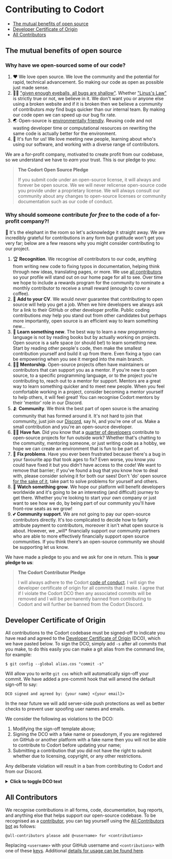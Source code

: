 # Contributing to Codort

- [The mutual benefits of open source](#the-mutual-benefits-of-open-source)
- [Developer Certificate of Origin](#developer-certificate-of-origin)
- [All Contributors](#all-contributors)

## The mutual benefits of open source

### Why have we open-sourced some of our code?

1. :heart: We love open source. We love the community and the potential for rapid, technical advancement. So making our code as open as possible just made sense.
2. :eyes::bug: ["given enough eyeballs, all bugs are shallow"](http://www.catb.org/~esr/writings/cathedral-bazaar/). Whether ["Linus's Law"](https://en.wikipedia.org/wiki/Linus%27s_law) is strictly true or not, we believe in it. We don't want you or anyone else using a broken website and if it is broken then we believe a community of contributors _may_ find bugs quicker than our internal team. By making our code open we can speed up our bug fix rate.
3. :earth_asia: Open-source is [environmentally friendly](https://www.oreilly.com/library/view/building-green-software/9781098150617/). Reusing code and not wasting developer time or computational resources on rewriting the same code is actually better for the environment.
4. :game_die: It's fun for us! We love meeting new people, learning about who's using our software, and working with a diverse range of contributors.

We are a for-profit company, motivated to create profit from our codebase, so we understand we have to _earn_ your trust. This is our pledge to you:

> **The Codort Open Source Pledge**
>
> If you submit code under an open-source license, it will always and forever be open source. We we will never relicense open-source code you provide under a proprietary license. We will always consult our community about any changes to open-source licenses or community documentation such as our code of conduct.

### Why should someone contribute _for free_ to the code of a for-profit company?!

:elephant: It's the elephant in the room so let's acknowledge it straight away.
We are incredibly grateful for contributions in any form but gratitude won't get you very far; below are a few reasons why you might consider contributing to our project.

1. :trophy: **Recognition**. We recognise _all_ contributors to our code, anything from writing new code to fixing typos in documentation, helping think through new ideas, translating pages, or more. We use [all contributors](#all-contributors) so your profile will stand out on our home page for all to see. Over time we hope to include a rewards program for the community to nominate a monthly contributor to receive a small reward (enough to cover a coffee).
2. :briefcase: **Add to your CV**. We would _never_ guarantee that contributing to open source will help you get a job. When we hire developers we always ask for a link to their GitHub or other developer profile. Public coding contributions _may_ help you stand out from other candidates but perhaps more importantly, open source is an efficient way to learn something new...
3. :microscope: **Learn something new**. The best way to learn a new programming language is not by reading books but by actually working on projects. Open source is a safe space (or should be!) to learn something new. Start by reading other people's code, then make the smallest contribution yourself and build it up from there. Even fixing a typo can be empowering when you see it merged into the main branch.
4. :teacher: **Mentorship**. Open-source projects often have maintainers or contributors that can support you as a mentor. If you're new to open source, to a specific programming language, or to the project you're contributing to, reach out to a mentor for support. Mentors are a great way to learn something quicker and to meet new people. When you feel comfortable working in a project, consider becoming a mentor yourself to help others, it will feel great! You can recognise Codort mentors by their 'mentor' role in our Discord.
5. :people_hugging: **Community**. We think the best part of open source is the amazing community that has formed around it. It's not hard to join that community, just join our [Discord](https://discord.com/invite/nnBHHbMr23), say hi, and you're one of us. Make a small contribution and you're an open-source developer.
6. :woman_playing_handball: **Have fun**. Did you know that a [quarter of developers](https://survey.stackoverflow.co/2024/work/#5-coding-outside-of-work) contribute to open-source projects for fun outside work? Whether that's chatting to the community, mentoring someone, or just writing code as a hobby, we hope we can create an environment that is fun to be part of.
7. :toolbox: **Fix problems**. Have you ever been frustrated because there's a bug in your favourite app that took ages to fix? Even worse, you know _you_ could have fixed it but you didn't have access to the code! We want to remove that barrier; if you've found a bug that you know how to deal with, please consider solving it for both our saes! Don't 'do' open source [for the sake of it](https://dev.to/samuelfaure/what-contributing-to-open-source-is-and-what-it-isnt-148g), take part to solve problems for yourself and others.
8. :seedling: **Watch something grow**. We hope our platform will benefit developers worldwide and it's going to be an interesting (and difficult) journey to get there. Whether you're looking to start your own company or just want to see how we do, by being part of our community you'll have front-row seats as we grow!
9. :two_hearts: **Community support**. We are not going to pay our open-source contributors directly. It's too complicated to decide how to fairly attribute payment to contributors, moreover it isn't what open source is about. However, we \_will\* financially support our community partners who are able to more effectively financially support open source communities. If you think there's an open-source community we should be supporting let us know.

We have made a pledge to you and we ask for one in return. This is **your pledge to us**:

> **The Codort Contributor Pledge**
>
> I will always adhere to the Codort <a href="/CODE_OF_CONDUCT.md">code of conduct</a>. I will sign the developer certificate of origin for all commits that I make. I agree that if I violate the Codort DCO then any associated commits will be removed and I will be permanently banned from contributing to Codort and will further be banned from the Codort Discord.

## Developer Certificate of Origin

All contributions to the Codort codebase must be signed-off to indicate you have read and agreed to the [Developer Certificate of Origin](https://developercertificate.org/) (DCO), which we have pasted below.
To sign the DCO, simply add `-s` after all commits that you make, to do this easily you can make a git alias from the command line, for example:

`$ git config --global alias.cos "commit -s"`

Will allow you to write `git cos` which will automatically sign-off your commit.
We have added a pre-commit hook that will amend the default sign-off to say:

`DCO signed and agreed by: {your name} <{your email}>`

In the near future we will add server-side push protections as well as better checks to prevent user spoofing user names and emails.

We consider the following as violations to the DCO:

1. Modifying the sign-off template above;
2. Signing the DCO with a fake name or pseudonym, if you are registered on GitHub or another platform with a fake name then you will not be able to contribute to Codort before updating your name;
3. Submitting a contribution that you did not have the right to submit whether due to licensing, copyright, or any other restrictions.

Any deliberate violation will result in a ban from contributing to Codort and from our Discord.

<details closed>
<summary><b>Click to toggle DCO text</b></summary>

```
Developer Certificate of Origin
Version 1.1

Copyright (C) 2004, 2006 The Linux Foundation and its contributors.

Everyone is permitted to copy and distribute verbatim copies of this
license document, but changing it is not allowed.

Developer's Certificate of Origin 1.1

By making a contribution to this project, I certify that:

(a) The contribution was created in whole or in part by me and I
have the right to submit it under the open source license
indicated in the file; or

(b) The contribution is based upon previous work that, to the best
of my knowledge, is covered under an appropriate open source
license and I have the right under that license to submit that
work with modifications, whether created in whole or in part
by me, under the same open source license (unless I am
permitted to submit under a different license), as indicated
in the file; or

(c) The contribution was provided directly to me by some other
person who certified (a), (b) or (c) and I have not modified
it.

(d) I understand and agree that this project and the contribution
are public and that a record of the contribution (including all
personal information I submit with it, including my sign-off) is
maintained indefinitely and may be redistributed consistent with
this project or the open source license(s) involved.
```

</details>

## All Contributors

We recognise contributions in all forms, code, documentation, bug reports, and anything else that helps support our open-source codebase.
To be recognised as a [contributor](CONTRIBUTORS.md), you can tag yourself using the [All Contributors bot](https://allcontributors.org/) as follows:

`@all-contributors please add @<username> for <contributions>`

Replacing `<username>` with your GitHub username and `<contributions>` with one of these [keys](https://allcontributors.org/docs/en/emoji-key).
Additional [details for usage can be found here](https://allcontributors.org/docs/en/bot/usage).
